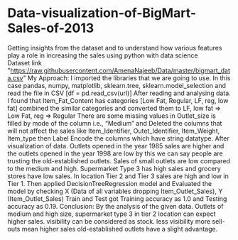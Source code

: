 # Data-visualization-of-BigMart-Sales-of-2013
Getting insights from the dataset and to understand how various features play a role in increasing the sales using python with data science  
Dataset link "https://raw.githubusercontent.com/AmenaNajeeb/Data/master/bigmart_data.csv"
My Approach:  I imported the libraries that we are going to use. In this case pandas, numpy, matplotlib, sklearn.tree, sklearn.model_selection and read the file in CSV [df = pd.read_csv(url)]
After reading and analysing data. I found that Item_Fat_Content has categories [Low Fat, Regular, LF, reg, low fat] combined the similar categories and converted them to LF, low fat => Low Fat, reg => Regular
There are some missing values in Outlet_size is filled by mode of the column i.e., “Medium” and Deleted the columns that will not affect the sales like Item_Identifier, Outet_Identifier, Item_Weight, Item_type then Label Encode the columns which have string datatype.
After visualization of data. Outlets opened in the year 1985 sales are higher and the outlets opened in the year 1998 are low by this we can say people are trusting the old-established outlets. Sales of small outlets are low compared to the medium and high. Supermarket Type 3 has high sales and grocery stores have low sales. In location Tier 2 and Tier 3 sales are high and low in Tier 1.
Then applied DecisionTreeRegression model and Evaluated the model by checking X (Data of all variables dropping Item_Outlet_Sales), Y (Item_Outlet_Sales) Train and Test got Training accuracy as 1.0 and Testing accuracy as 0.19.
Conclusion: By the analysis of the given data. Outlets of medium and high size, supermarket type 3 in tier 2 location can expect higher sales. visibility can be considered as stock. less visibility more sell-outs mean higher sales old-established outlets have a slight advantage.
